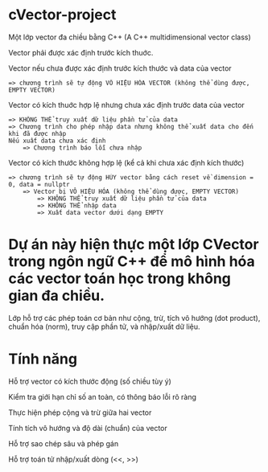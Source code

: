 # cVector-project
Một lớp vector đa chiều bằng C++ (A C++ multidimensional vector class)

Vector phải được xác định trước kích thuớc.

Vector nếu chưa được xác định trước kích thước và data của vector

    => chương trình sẽ tự động VÔ HIỆU HÓA VECTOR (không thể dùng được, EMPTY VECTOR)

Vector có kích thuớc hợp lệ nhưng chưa xác định trước data của vector

    => KHÔNG THỂ truy xuất dữ liệu phần tử của data
    => Chương trình cho phép nhập data nhưng không thể xuất data cho đến khi đã được nhập
    Nếu xuất data chưa xác định
        => Chương trình báo lỗi chưa nhập
    
Vector có kích thước không hợp lệ (kể cả khi chưa xác định kích thước)

    => chương trình sẽ tự động HỦY vector bằng cách reset về dimension = 0, data = nullptr
        => Vector bị VÔ HIỆU HÓA (không thể dùng được, EMPTY VECTOR)
            => KHÔNG THỂ truy xuất dữ liệu phần tử của data
            => KHÔNG THỂ nhập data
            => Xuất data vector dưới dạng EMPTY

# Dự án này hiện thực một lớp CVector trong ngôn ngữ C++ để mô hình hóa các vector toán học trong không gian đa chiều.
Lớp hỗ trợ các phép toán cơ bản như cộng, trừ, tích vô hướng (dot product), chuẩn hóa (norm), truy cập phần tử, và nhập/xuất dữ liệu.

# Tính năng
Hỗ trợ vector có kích thước động (số chiều tùy ý)

Kiểm tra giới hạn chỉ số an toàn, có thông báo lỗi rõ ràng

Thực hiện phép cộng và trừ giữa hai vector

Tính tích vô hướng và độ dài (chuẩn) của vector

Hỗ trợ sao chép sâu và phép gán

Hỗ trợ toán tử nhập/xuất dòng (<<, >>)
